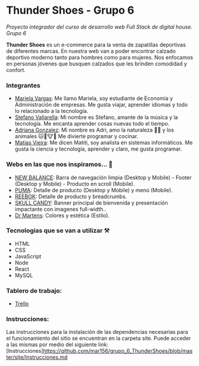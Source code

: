 # Thunder Shoes - Grupo 6
*Proyecto integrador del curso de desarrollo web Full Stack de digital house. Grupo 6*

**Thunder Shoes** es un e-commerce para la venta de zapatillas deportivas de diferentes marcas. En nuestra web van a poder encontrar calzado deportivo moderno tanto para hombres como para mujeres. Nos enfocamos en personas jóvenes que busquen calzados que les brinden comodidad y confort.

### Integrantes
- [Mariela Vargas](https://github.com/mar156): Me llamo Mariela, soy estudiante de Economía y Administración de empresas. Me gusta viajar, aprender idiomas y todo lo relacionado a la tecnología.
- [Stefano Vallarella](https://github.com/stefanovallarella): Mi nombre es Stefano, amante de la música y la tecnología. Me encanta aprender cosas nuevas todo el tiempo.
- [Adriana Gonzalez](https://github.com/AdrianaEG): Mi nombre es Adri, amo la naturaleza :cactus::ocean: y los animales :cat::dog::cow::panda_face: Me divierte programar y cocinar.
- [Matias Vieira](https://github.com/MatuteDV): Me dicen Matiti, soy analista en sistemas informáticos. Me gusta la ciencia y tecnología, aprender y claro, me gusta programar.

### Webs en las que nos inspiramos... :pencil:
- [NEW BALANCE](https://www.newbalance.com/): Barra de navegación limpia (Desktop y Mobile) - Footer (Desktop y Mobile) - Producto en scroll (Mobile). 
- [PUMA](https://us.puma.com/): Detalle de producto (Desktop y Mobile) y menú (Mobile).
- [REEBOK](https://www.reebok.com.ar/): Detalle de producto y breadcrumbs.
- [SKULL CANDY](https://www.skullcandy.com/): Banner principal de bienvenida y presentación impactante con imagenes full-width..
- [Dr Martens](https://www.drmartens.com/ar/es_ar/): Colores y estética (Estilo).

### Tecnologías que se van a utilizar :hammer_and_pick:
- HTML
- CSS
- JavaScript
- Node 
- React
- MySQL

### Tablero de trabajo:
 - [Trello](https://trello.com/b/e4QPLD2E)


### Instrucciones:
Las instrucciones para la instalación de las dependencias necesarias para el funcionamiento del sitio se encuentran en la carpeta site. Puede acceder a las mismas por medio del siguiente link: [Instrucciones]https://github.com/mar156/grupo_6_ThunderShoes/blob/master/site/Instrucciones.md
